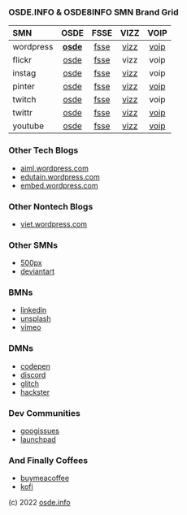 ### OSDE.INFO & OSDE8INFO SMN Brand Grid ###

| SMN   | OSDE  |  FSSE  | VIZZ  | VOIP  |
| :---  | :---: |  :---: | :---: | :---: |
| wordpress | **[osde](https://osde8info.wordpress.com)** | [fsse](https://fsse8info.wordpress.com) | [vizz](https://vizz8info.wordpress.com) | [voip](https://voippix.wordpress.com) |
| flickr | [osde](https://www.flickr.com/photos/osde-info/) | [fsse](https://www.flickr.com/photos/fsse-info/) | vizz | voip |
| instag | [osde](https://www.instagram.com/osde8info/) | [fsse](https://www.instagram.com/fsse8info/) | [vizz](https://www.instagram.com/vizz8info/) | voip |
| pinter | [osde](https://www.pinterest.co.uk/osde8info/) | [fsse](https://www.pinterest.co.uk/fsse8info/) | [vizz](https://www.pinterest.co.uk/vizz8info/) | [voip](https://www.pinterest.co.uk/voip8info/) |
| twitch | [osde](https://www.twitch.tv/osde8info) | [fsse](https://www.twitch.tv/fsse8info) | [vizz](https://www.twitch.tv/vizz8info) | voip |
| twittr | [osde](https://twitter.com/osde8info) | [fsse](https://twitter.com/fsse8info) | [vizz](https://twitter.com/vizz8info) | [voip](https://twitter.com/voip8info) |
| youtube | [osde](https://www.youtube.com/channel/UC9qzSmzQ720lUlSWM8Q37Mw) | [fsse](https://www.youtube.com/channel/UC9qzSmzQ720lUlSWM8Q37Mw) | [vizz](https://www.youtube.com/channel/vizz8info) | [voip](https://www.youtube.com/channel/voip8info) |

### Other Tech Blogs ###
- [aiml.wordpress.com](https://aidlml.wordpress.com)
- [edutain.wordpress.com](https://edutain8.wordpress.com)
- [embed.wordpress.com](https://embed8.wordpress.com)

### Other Nontech Blogs ###
- [viet.wordpress.com](https://lovevietnamese.wordpress.com/)

### Other SMNs ###
- [500px](https://500px.com/p/osde8info?view=photos)
- [deviantart](https://www.deviantart.com/osde8info)

### BMNs ###
- [linkedin](https://www.linkedin.com/)
- [unsplash](https://unsplash.com/@osde8info)
- [vimeo](https://vimeo.com/osde8info)

### DMNs ###
- [codepen](https://codepen.io/osde8info/)
- [discord](https://discord.com/channels/@me)
- [glitch](https://glitch.com/@osde8info)
- [hackster](https://www.hackster.io/osde8info)

### Dev Communities ###
- [googissues](https://issuetracker.google.com/hotlists/1743334)
- [launchpad](https://launchpad.net/~osde8info)
 
### And Finally Coffees ###
- [buymeacoffee](https://www.buymeacoffee.com/VbmwyiF)
- [kofi](https://ko-fi.com/osde8info)

(c) 2022 [osde.info](https://osde.info)
